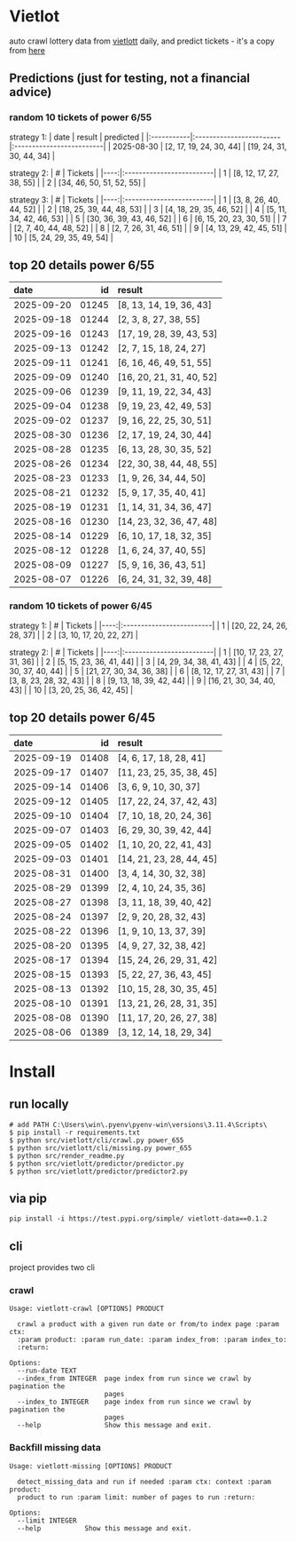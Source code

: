 # Vietlot
auto crawl lottery data from [vietlott](https://vietlott.vn) daily, and predict tickets - it's a copy from [here](https://github.com/vietvudanh/vietlott-data)
## Predictions (just for testing, not a financial advice)
### random 10 tickets of power 6/55

strategy 1:
| date       | result                  | predicted                |
|:-----------|:------------------------|:-------------------------|
| 2025-08-30 | [2, 17, 19, 24, 30, 44] | [19, 24, 31, 30, 44, 34] |

strategy 2:
|   # | Tickets                  |
|----:|:-------------------------|
|   1 | [8, 12, 17, 27, 38, 55]  |
|   2 | [34, 46, 50, 51, 52, 55] |

strategy 3:
|   # | Tickets                  |
|----:|:-------------------------|
|   1 | [3, 8, 26, 40, 44, 52]   |
|   2 | [18, 25, 39, 44, 48, 53] |
|   3 | [4, 18, 29, 35, 46, 52]  |
|   4 | [5, 11, 34, 42, 46, 53]  |
|   5 | [30, 36, 39, 43, 46, 52] |
|   6 | [6, 15, 20, 23, 30, 51]  |
|   7 | [2, 7, 40, 44, 48, 52]   |
|   8 | [2, 7, 26, 31, 46, 51]   |
|   9 | [4, 13, 29, 42, 45, 51]  |
|  10 | [5, 24, 29, 35, 49, 54]  |

## top 20 details power 6/55
| date       |    id | result                   |
|:-----------|------:|:-------------------------|
| 2025-09-20 | 01245 | [8, 13, 14, 19, 36, 43]  |
| 2025-09-18 | 01244 | [2, 3, 8, 27, 38, 55]    |
| 2025-09-16 | 01243 | [17, 19, 28, 39, 43, 53] |
| 2025-09-13 | 01242 | [2, 7, 15, 18, 24, 27]   |
| 2025-09-11 | 01241 | [6, 16, 46, 49, 51, 55]  |
| 2025-09-09 | 01240 | [16, 20, 21, 31, 40, 52] |
| 2025-09-06 | 01239 | [9, 11, 19, 22, 34, 43]  |
| 2025-09-04 | 01238 | [9, 19, 23, 42, 49, 53]  |
| 2025-09-02 | 01237 | [9, 16, 22, 25, 30, 51]  |
| 2025-08-30 | 01236 | [2, 17, 19, 24, 30, 44]  |
| 2025-08-28 | 01235 | [6, 13, 28, 30, 35, 52]  |
| 2025-08-26 | 01234 | [22, 30, 38, 44, 48, 55] |
| 2025-08-23 | 01233 | [1, 9, 26, 34, 44, 50]   |
| 2025-08-21 | 01232 | [5, 9, 17, 35, 40, 41]   |
| 2025-08-19 | 01231 | [1, 14, 31, 34, 36, 47]  |
| 2025-08-16 | 01230 | [14, 23, 32, 36, 47, 48] |
| 2025-08-14 | 01229 | [6, 10, 17, 18, 32, 35]  |
| 2025-08-12 | 01228 | [1, 6, 24, 37, 40, 55]   |
| 2025-08-09 | 01227 | [5, 9, 16, 36, 43, 51]   |
| 2025-08-07 | 01226 | [6, 24, 31, 32, 39, 48]  |

### random 10 tickets of power 6/45

strategy 1:
|   # | Tickets                  |
|----:|:-------------------------|
|   1 | [20, 22, 24, 26, 28, 37] |
|   2 | [3, 10, 17, 20, 22, 27]  |

strategy 2:
|   # | Tickets                  |
|----:|:-------------------------|
|   1 | [10, 17, 23, 27, 31, 36] |
|   2 | [5, 15, 23, 36, 41, 44]  |
|   3 | [4, 29, 34, 38, 41, 43]  |
|   4 | [5, 22, 30, 37, 40, 44]  |
|   5 | [21, 27, 30, 34, 36, 38] |
|   6 | [8, 12, 17, 27, 31, 43]  |
|   7 | [3, 8, 23, 28, 32, 43]   |
|   8 | [9, 13, 18, 39, 42, 44]  |
|   9 | [16, 21, 30, 34, 40, 43] |
|  10 | [3, 20, 25, 36, 42, 45]  |

## top 20 details power 6/45
| date       |    id | result                   |
|:-----------|------:|:-------------------------|
| 2025-09-19 | 01408 | [4, 6, 17, 18, 28, 41]   |
| 2025-09-17 | 01407 | [11, 23, 25, 35, 38, 45] |
| 2025-09-14 | 01406 | [3, 6, 9, 10, 30, 37]    |
| 2025-09-12 | 01405 | [17, 22, 24, 37, 42, 43] |
| 2025-09-10 | 01404 | [7, 10, 18, 20, 24, 36]  |
| 2025-09-07 | 01403 | [6, 29, 30, 39, 42, 44]  |
| 2025-09-05 | 01402 | [1, 10, 20, 22, 41, 43]  |
| 2025-09-03 | 01401 | [14, 21, 23, 28, 44, 45] |
| 2025-08-31 | 01400 | [3, 4, 14, 30, 32, 38]   |
| 2025-08-29 | 01399 | [2, 4, 10, 24, 35, 36]   |
| 2025-08-27 | 01398 | [3, 11, 18, 39, 40, 42]  |
| 2025-08-24 | 01397 | [2, 9, 20, 28, 32, 43]   |
| 2025-08-22 | 01396 | [1, 9, 10, 13, 37, 39]   |
| 2025-08-20 | 01395 | [4, 9, 27, 32, 38, 42]   |
| 2025-08-17 | 01394 | [15, 24, 26, 29, 31, 42] |
| 2025-08-15 | 01393 | [5, 22, 27, 36, 43, 45]  |
| 2025-08-13 | 01392 | [10, 15, 28, 30, 35, 45] |
| 2025-08-10 | 01391 | [13, 21, 26, 28, 31, 35] |
| 2025-08-08 | 01390 | [11, 17, 20, 26, 27, 38] |
| 2025-08-06 | 01389 | [3, 12, 14, 18, 29, 34]  |

<!---
stats 6/55 all time - stats.to_markdown(index=False)
stats 6/55 -15d - stats_15d.to_markdown(index=False)
stats 6/55 -30d - stats_30d.to_markdown(index=False)
stats 6/55 -60d - stats_60d.to_markdown(index=False)
stats 6/55 -90d - stats_90d.to_markdown(index=False)
-->

# Install
 
## run locally

```shell
# add PATH C:\Users\win\.pyenv\pyenv-win\versions\3.11.4\Scripts\
$ pip install -r requirements.txt
$ python src/vietlott/cli/crawl.py power_655
$ python src/vietlott/cli/missing.py power_655
$ python src/render_readme.py
$ python src/vietlott/predictor/predictor.py
$ python src/vietlott/predictor/predictor2.py
```
 
## via pip

```shell
pip install -i https://test.pypi.org/simple/ vietlott-data==0.1.2
```

## cli
project provides two cli

### crawl
```shell
Usage: vietlott-crawl [OPTIONS] PRODUCT

  crawl a product with a given run date or from/to index page :param ctx:
  :param product: :param run_date: :param index_from: :param index_to:
  :return:

Options:
  --run-date TEXT
  --index_from INTEGER  page index from run since we crawl by pagination the
                        pages
  --index_to INTEGER    page index from run since we crawl by pagination the
                        pages
  --help                Show this message and exit.
```

### Backfill missing data

```shell
Usage: vietlott-missing [OPTIONS] PRODUCT

  detect_missing_data and run if needed :param ctx: context :param product:
  product to run :param limit: number of pages to run :return:

Options:
  --limit INTEGER
  --help           Show this message and exit.
```

